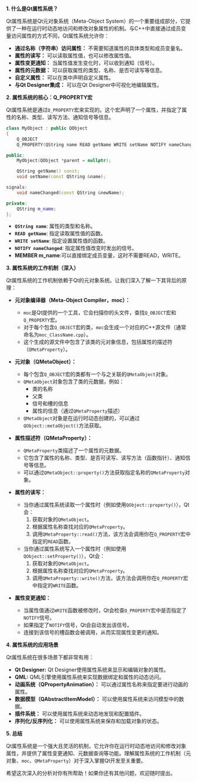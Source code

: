 **1. 什么是Qt属性系统？**

Qt属性系统是Qt元对象系统（Meta-Object System）的一个重要组成部分，它提供了一种在运行时动态地访问和修改对象属性的机制。与C++中直接通过成员变量访问属性的方式不同，Qt属性系统允许你：

*   **通过名称（字符串）访问属性：** 不需要知道属性的具体类型和成员变量名。
*   **属性的读写：** 可以读取属性值，也可以修改属性值。
*   **属性变更通知：** 当属性值发生变化时，可以收到通知（信号）。
*   **属性的元数据：** 可以获取属性的类型、名称、是否可读写等信息。
*   **自定义属性：** 可以在类中声明自定义属性。
*   **与Qt Designer集成：** 可以在Qt Designer中可视化地编辑属性。

**2. 属性系统的核心：Q_PROPERTY宏**

Qt属性系统是通过`Q_PROPERTY`宏来实现的。这个宏声明了一个属性，并指定了属性的名称、类型、读写方法、通知信号等信息。

```cpp
class MyObject : public QObject
{
    Q_OBJECT
    Q_PROPERTY(QString name READ getName WRITE setName NOTIFY nameChanged)

public:
    MyObject(QObject *parent = nullptr);

    QString getName() const;
    void setName(const QString &name);

signals:
    void nameChanged(const QString &newName);

private:
    QString m_name;
};
```

*   **`QString name`**: 属性的类型和名称。
*   **`READ getName`**: 指定读取属性值的函数。
*   **`WRITE setName`**: 指定设置属性值的函数。
*   **`NOTIFY nameChanged`**: 指定属性值改变时发出的信号。
*  **MEMBER m_name**:可以直接绑定成员变量，这时不需要READ，WRITE。

**3. 属性系统的工作机制（深入）**

Qt属性系统的工作机制依赖于Qt的元对象系统。让我们深入了解一下其背后的原理：

*   **元对象编译器（Meta-Object Compiler，moc）：**
    *   `moc`是Qt提供的一个工具，它会扫描你的头文件，查找`Q_OBJECT`宏和`Q_PROPERTY`宏。
    *   对于每个包含`Q_OBJECT`宏的类，`moc`会生成一个对应的C++源文件（通常命名为`moc_ClassName.cpp`）。
    *   这个生成的源文件中包含了该类的元对象信息，包括属性的描述符（`QMetaProperty`）。

*   **元对象（QMetaObject）：**
    *   每个包含`Q_OBJECT`宏的类都有一个与之关联的`QMetaObject`对象。
    *   `QMetaObject`对象包含了类的元数据，例如：
        *   类的名称
        *   父类
        *   信号和槽的信息
        *   属性的信息（通过`QMetaProperty`描述）
    *   `QMetaObject`对象是在运行时动态创建的，可以通过`QObject::metaObject()`方法获取。

*   **属性描述符（QMetaProperty）：**
    *   `QMetaProperty`类描述了一个属性的元数据。
    *   它包含了属性的名称、类型、是否可读写、读写方法（函数指针）、通知信号等信息。
    *   可以通过`QMetaObject::property()`方法获取指定名称的`QMetaProperty`对象。

*   **属性的读写：**
    *   当你通过属性系统读取一个属性时（例如使用`QObject::property()`），Qt会：
        1.  获取对象的`QMetaObject`。
        2.  根据属性名称查找对应的`QMetaProperty`。
        3.  调用`QMetaProperty::read()`方法，该方法会调用你在`Q_PROPERTY`宏中指定的`READ`函数。
    *   当你通过属性系统写入一个属性时（例如使用`QObject::setProperty()`），Qt会：
        1.  获取对象的`QMetaObject`。
        2.  根据属性名称查找对应的`QMetaProperty`。
        3.  调用`QMetaProperty::write()`方法，该方法会调用你在`Q_PROPERTY`宏中指定的`WRITE`函数。

*   **属性变更通知：**
    *   当属性值通过`WRITE`函数被修改时，Qt会检查`Q_PROPERTY`宏中是否指定了`NOTIFY`信号。
    *   如果指定了`NOTIFY`信号，Qt会自动发出该信号。
    *   连接到该信号的槽函数会被调用，从而实现属性变更的通知。

**4. 属性系统的应用场景**

Qt属性系统在很多场景下都非常有用：

*   **Qt Designer:** Qt Designer使用属性系统来显示和编辑对象的属性。
*   **QML:** QML引擎使用属性系统来实现数据绑定和属性的动态访问。
*   **动画系统（QPropertyAnimation）：** 可以通过属性名称来指定要进行动画的属性。
*   **数据模型（QAbstractItemModel）：** 可以使用属性系统来访问模型中的数据。
*   **插件系统：** 可以使用属性系统来动态地发现和配置插件。
*   **序列化/反序列化：** 可以使用属性系统来保存和加载对象的状态。

**5. 总结**

Qt属性系统是一个强大且灵活的机制，它允许你在运行时动态地访问和修改对象属性，并提供了属性变更通知、元数据查询等功能。理解属性系统的工作机制（元对象、`moc`、`QMetaProperty`）对于深入掌握Qt开发至关重要。

希望这次深入的分析对你有所帮助！如果你还有其他问题，欢迎随时提出。
